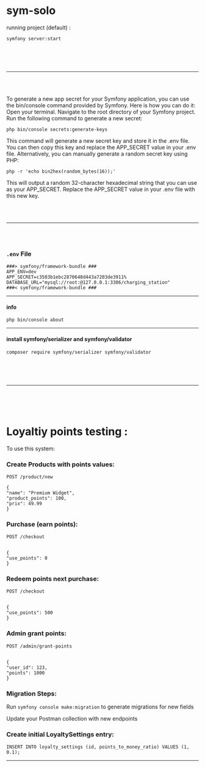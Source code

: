 # sym-solo





running project (default) :
```
symfony server:start
```



<br/> 
<br/> 
<br/> 

---

<br/>
<br/>

To generate a new app secret for your Symfony application, you can use the bin/console command provided by Symfony. Here is how you can do it:
Open your terminal.
Navigate to the root directory of your Symfony project.
Run the following command to generate a new secret:

```
php bin/console secrets:generate-keys
```

This command will generate a new secret key and store it in the .env file. You can then copy this key and replace the APP_SECRET value in your .env file.  Alternatively, you can manually generate a random secret key using PHP:

```
php -r 'echo bin2hex(random_bytes(16));'
```

This will output a random 32-character hexadecimal string that you can use as your APP_SECRET. Replace the APP_SECRET value in your .env file with this new key.


<br/>
<br/>

---

<br/>
<br/>

### `.env` File


```
###> symfony/framework-bundle ###
APP_ENV=dev
APP_SECRET=c3503b1ebc2870648d443a7203de3911%
DATABASE_URL="mysql://root:@127.0.0.1:3306/charging_station"
###< symfony/framework-bundle ###
```




---

#### info

```
php bin/console about
```



---

#### install symfony/serializer and symfony/validator

```
composer require symfony/serializer symfony/validator
```

<br/>
<br/>
<br/>

---

<br/>
<br/>
<br/>


# Loyaltiy points testing : 


To use this system:

### Create Products with points values:


```
POST /product/new

{
"name": "Premium Widget",
"product_points": 100,
"prix": 49.99
}
```

### Purchase (earn points):


```
POST /checkout


{
"use_points": 0
}
```

### Redeem points next purchase:

```
POST /checkout


{
"use_points": 500
}
```

### Admin grant points:

```
POST /admin/grant-points


{
"user_id": 123,
"points": 1000
}
```

### Migration Steps:
Run `symfony console make:migration` to generate migrations for new fields

Update your Postman collection with new endpoints

### Create initial LoyaltySettings entry:

```
INSERT INTO loyalty_settings (id, points_to_money_ratio) VALUES (1, 0.1);
```
 


---